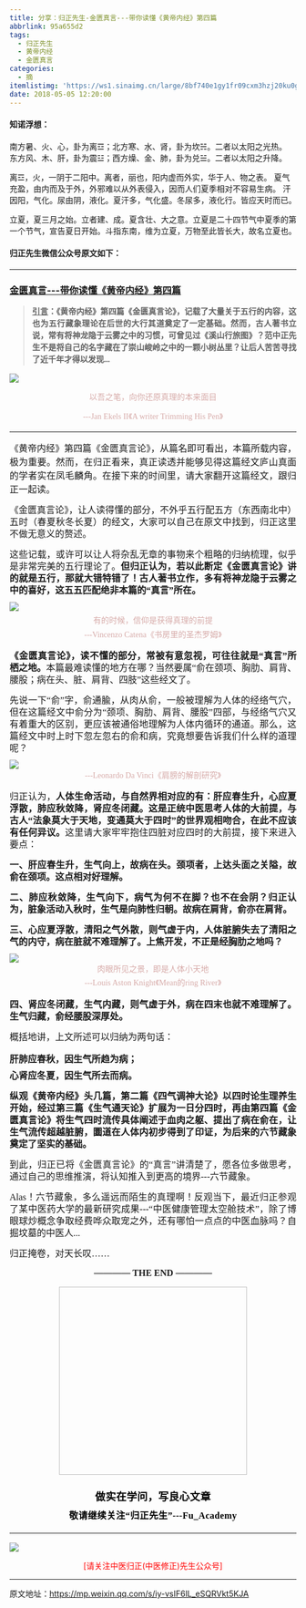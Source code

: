 ```yaml
---
title: 分享：归正先生-金匮真言---带你读懂《黄帝内经》第四篇
abbrlink: 95a655d2
tags:
  - 归正先生
  - 黄帝内经
  - 金匮真言
categories:
  - 摘
itemlistimg: 'https://ws1.sinaimg.cn/large/8bf740e1gy1fr09cxm3hzj20ku0gckip.jpg'
date: 2018-05-05 12:20:00
---
```


#### 知诺浮想：

南方暑、火、心，卦为离☲；北方寒、水、肾，卦为坎☵。二者以太阳之光热。
东方风、木、肝，卦为震☳；西方燥、金、肺，卦为兑☱。二者以太阳之升降。

离☲，火，一阴于二阳中。离者，丽也，阳内虚而外实，华于人、物之表。
夏气充盈，由内而及于外，外邪难以从外表侵入，因而人们夏季相对不容易生病。
汗因阳，气化。尿由阴，液化。夏汗多，气化盛。冬尿多，液化行。皆应天时而已。

立夏，夏三月之始。立者建、成。夏含壮、大之意。立夏是二十四节气中夏季的第一个节气，宣告夏日开始。斗指东南，维为立夏，万物至此皆长大，故名立夏也。  




#### 归正先生微信公众号原文如下：
---

###  [金匮真言---带你读懂《黄帝内经》第四篇](https://mp.weixin.qq.com/s/iy-vsIF6lL_eSQRVkt5KJA "跳转至原文")

<div class="rich_media_content ">
                    <blockquote style="white-space: normal;"><p style="margin-top: 10px;margin-bottom: 10px;text-align: justify;line-height: 1.5em;"><span style="font-family: 仿宋;"><span style="font-size: 14px;text-decoration: underline;"><strong>引言</strong></span></span><span style="font-family: 仿宋;"><span style="font-size: 14px;"><strong>：《黄帝内经》第四篇《金匮真言论》，记载了大量关于五行的内容，这也为五行藏象理论在后世的大行其道奠定了一定基础。然而，古人著书立说，常有将神龙隐于云雾之中的习惯，可曾见过《溪山行旅图》？范中正先生不是将自己的名字藏在了崇山峻岭之中的一颗小树丛里？让后人苦苦寻找了近千年才得以发现...</strong></span></span></p></blockquote><p style="margin-bottom: 5px;line-height: normal;"><img style="clear: both; display: block; margin:auto;" src="https://ws1.sinaimg.cn/large/8bf740e1gy1fr09afm4cfj20h00bxn97.jpg" data-type="jpeg" data-w="612" style=""  /></p><p style="margin-bottom: 5px;text-align: center;line-height: normal;"><span style="font-size: 14px;color: rgb(215, 171, 169);font-family: 仿宋;text-align: center;">以吾之笔，向你还原真理的本来面目</span></p><p style="margin-bottom: 5px;text-align: center;line-height: normal;"><span style="font-family: 仿宋;max-width: 100%;color: rgb(215, 171, 169);font-size: 14px;line-height: 22.4px;box-sizing: border-box !important;word-wrap: break-word !important;">---Jan Ekels II《A writer Trimming His Pen</span><span style="color: rgb(215, 171, 169);font-size: 14px;line-height: 22.4px;font-family: Arial, 宋体;">》</span></p><hr style="white-space: normal;"  /><p style="margin-top: 15px;text-align: justify;"><span style="font-family: 仿宋;font-size: 16px;text-align: justify;">《黄帝内经》第四篇《金匮真言论》，从篇名即可看出，本篇所载内容，极为重要。然而，在归正看来，真正读透并能够见得这篇经文庐山真面的学者实在凤毛麟角。在接下来的时间里，请大家翻开这篇经文，跟归正一起读。</span></p><p style="white-space: normal;text-align: justify;line-height: 1.5em;margin-top: 15px;margin-bottom: 15px;"><span style="font-family: 仿宋;font-size: 16px;">《金匮真言论》，让人读得懂的部分，不外乎五行配五方（东西南北中）五时（春夏秋冬长夏）的经文，大家可以自己在原文中找到，归正这里不做无意义的赘述。</span></p><p style="white-space: normal;text-align: justify;line-height: 1.5em;margin-top: 15px;margin-bottom: 5px;"><span style="font-family: 仿宋;font-size: 16px;">这些记载，或许可以让人将杂乱无章的事物来个粗略的归纳梳理，似乎是非常完美的五行理论了。</span><strong><span style="font-family: 仿宋;font-size: 16px;">但归正认为，</span><span style="font-family: 仿宋;font-size: 16px;">若以此断定《金匮真言论》讲的就是五行，那就大错特错了！古人著书立作，多有将神龙隐于云雾之中的喜好，这五五匹配绝非本篇的</span><span style="font-family: 仿宋;font-size: 16px;">“真言”所在。</span></strong></p><p style="white-space: normal;text-align: justify;line-height: 1.5em;margin-bottom: 5px;margin-top: 10px;"><img style="clear: both; display: block; margin:auto;" src="https://ws1.sinaimg.cn/large/8bf740e1gy1fr09at2vl2j20hw0b4wpc.jpg" data-type="jpeg" data-w="644"  /></p><p style="text-align: center;margin-top: 5px;margin-bottom: 5px;line-height: normal;"><span style="font-size: 14px;color: rgb(215, 171, 169);font-family: 仿宋;text-align: center;">有的时候，信仰是获得真理的前提</span></p><p style="text-align: center;margin-top: 5px;margin-bottom: 5px;line-height: normal;"><span style="font-family: 仿宋;max-width: 100%;color: rgb(215, 171, 169);font-size: 14px;line-height: 22.4px;box-sizing: border-box !important;word-wrap: break-word !important;">---Vincenzo Catena《书房里的圣杰罗姆</span><span style="color: rgb(215, 171, 169);font-size: 14px;line-height: 22.4px;font-family: Arial, 宋体;">》</span></p><p style="white-space: normal;text-align: justify;line-height: 1.5em;margin-top: 15px;margin-bottom: 15px;"><strong><span style="font-family: 仿宋;font-size: 16px;">《金匮真言论》，读不懂的部分，常被有意忽视，可往往就是</span><span style="font-family: 仿宋;font-size: 16px;">“真言”所栖之地。</span></strong><span style="font-family: 仿宋;font-size: 16px;">本篇最难读懂的地方在哪？当然要属</span><span style="font-family: 仿宋;font-size: 16px;">“俞在颈项、胸肋、肩背、腰股；病在头、脏、肩背、四肢”这些经文了。</span></p><p style="white-space: normal;text-align: justify;line-height: 1.5em;margin-top: 15px;margin-bottom: 10px;"><span style="font-family: 仿宋;font-size: 16px;">先说一下“俞”字，俞通腧，从肉从俞，一般被理解为人体的经络气穴，但在这篇经文中俞分为“颈项、胸肋、肩背、腰股”四部，与经络气穴又有着重大的区别，</span><span style="font-family: 仿宋;font-size: 16px;">更应该被通俗地理解为人体内循环的通道。</span><span style="font-family: 仿宋;font-size: 16px;">那么，这篇经文中时上时下忽左忽右的俞和病，究竟想要告诉我们什么样的道理呢？</span></p><p style="white-space: normal;text-align: center;line-height: 1.5em;margin-bottom: 15px;margin-top: 10px;"><img style="clear: both; display: block; margin:auto;" src="https://ws1.sinaimg.cn/large/8bf740e1gy1fr09c0cwlnj20ku0coh24.jpg" data-type="jpeg" data-w="750"  /><span style="text-align: center;font-family: 仿宋;max-width: 100%;color: rgb(215, 171, 169);font-size: 14px;line-height: 22.4px;box-sizing: border-box !important;word-wrap: break-word !important;">---Leonardo Da Vinci《肩膀的解剖研究</span><span style="text-align: center;color: rgb(215, 171, 169);font-size: 14px;line-height: 22.4px;font-family: Arial, 宋体;">》</span></p><p style="white-space: normal;text-align: justify;line-height: 1.5em;margin-top: 15px;margin-bottom: 15px;"><span style="font-family: 仿宋;font-size: 16px;">归正认为，</span><strong><span style="font-family: 仿宋;font-size: 16px;">人体生命活动，与自然界相对应的有：</span><span style="font-family: 仿宋;font-size: 16px;">肝应春生升，心应夏浮散，肺应秋敛降，肾应冬闭藏</span><span style="font-family: 仿宋;font-size: 16px;">。这是正统中医思考人体的大前提，与古人</span><span style="font-family: 仿宋;font-size: 16px;">“法象莫大于天地，变通莫大于四时”的世界观相吻合，</span><span style="font-family: 仿宋;font-size: 16px;">在此不应该有任何异议</span><span style="font-family: 仿宋;font-size: 16px;">。</span></strong><span style="font-family: 仿宋;font-size: 16px;">这里请大家牢牢抱住四脏对应四时的大前提，接下来进入要点：</span></p><p style="white-space: normal;text-align: justify;line-height: 1.5em;margin-top: 15px;margin-bottom: 15px;"><strong><span style="font-family: 仿宋;font-size: 16px;">一、肝应春生升，生气向上，故病在头。颈项者，上达头面之关隘，故俞在颈项。这点相对好理解。</span></strong></p><p style="white-space: normal;text-align: justify;line-height: 1.5em;margin-top: 15px;margin-bottom: 15px;"><strong><span style="font-family: 仿宋;font-size: 16px;">二、肺应秋敛降，生气向下，病气为何不在脚？也不在会阴？归正认为，</span><span style="font-family: 仿宋;font-size: 16px;">脏象活动入秋时，生气是向肺性归朝</span><span style="font-family: 仿宋;font-size: 16px;">。故病在肩背，俞亦在肩背。</span></strong></p><p style="white-space: normal;text-align: justify;line-height: 1.5em;margin-top: 15px;margin-bottom: 10px;"><strong><span style="font-family: 仿宋;font-size: 16px;">三、心应夏浮散，</span><span style="font-family: 仿宋;font-size: 16px;">清阳之气外散，则气虚于内，人体脏腑失去了清阳之气的内守，病在脏就不难理解了</span><span style="font-family: 仿宋;font-size: 16px;">。上焦开发，不正是经胸肋之地吗？</span></strong></p><p style="white-space: normal;text-align: center;margin-top: 5px;margin-bottom: 5px;line-height: normal;"><img style="clear: both; display: block; margin:auto;" src="https://ws1.sinaimg.cn/large/8bf740e1gy1fr09cxm3hzj20ku0gckip.jpg" data-type="jpeg" data-w="750" style="text-align: center;"  /><span style="text-align: center;color: rgb(215, 171, 169);font-family: 仿宋;font-size: 14px;">肉眼所见之景，即是人体小天地</span></p><p style="white-space: normal;text-align: center;margin-top: 5px;margin-bottom: 5px;line-height: normal;"><span style="font-family: 仿宋;max-width: 100%;color: rgb(215, 171, 169);font-size: 14px;line-height: 22.4px;box-sizing: border-box !important;word-wrap: break-word !important;">---Louis Aston Knight《Mean的ring River</span><span style="color: rgb(215, 171, 169);font-family: Arial, 宋体;font-size: 14px;">》</span></p><p style="white-space: normal;text-align: justify;line-height: 1.5em;margin-top: 15px;margin-bottom: 15px;"><strong><span style="font-family: 仿宋;font-size: 16px;">四、肾应冬闭藏，</span><span style="font-family: 仿宋;font-size: 16px;">生气内藏，则气虚于外，病在四末也就不难理解了。</span><span style="font-family: 仿宋;font-size: 16px;">生气归藏，俞经腰股深厚处。</span></strong></p><p style="white-space: normal;text-align: justify;line-height: 1.5em;margin-top: 15px;margin-bottom: 15px;"><span style="font-family: 仿宋;font-size: 16px;">概括地讲，上文所述可以归纳为两句话：</span></p><p style="white-space: normal;text-align: justify;margin-top: 15px;margin-bottom: 5px;line-height: normal;"><strong><span style="font-family: 仿宋;font-size: 16px;">肝肺应春秋，因生气所趋为病；</span></strong></p><p style="white-space: normal;text-align: justify;margin-bottom: 15px;margin-top: 5px;line-height: normal;"><strong><span style="font-family: 仿宋;font-size: 16px;">心肾应冬夏，因生气所去而病。</span></strong></p><p style="white-space: normal;text-align: justify;line-height: 1.5em;margin-top: 15px;margin-bottom: 15px;"><strong><span style="font-family: 仿宋;font-size: 16px;">纵观《黄帝内经》头几篇，第二篇《四气调神大论》以四时论生理养生开始，经过第三篇《生气通天论》扩展为一日分四时，再由第四篇《金匮真言论》将生气四时流传具体阐述于血肉之躯、提出了病在俞在，</span><span style="font-family: 仿宋;font-size: 16px;">让生气流传超越脏腑，圜道在人体内初步得到了印证，为后来的六节藏象奠定了坚实的基础。</span></strong></p><p style="white-space: normal;text-align: justify;line-height: 1.5em;margin-top: 15px;margin-bottom: 15px;"><span style="font-family: 仿宋;font-size: 16px;">到此，归正已将《金匮真言论》的</span><span style="font-family: 仿宋;font-size: 16px;">“真言”讲清楚了，愿各位多做思考，通过自己的思维推演，将认知推入到更高的境界---六节藏象。</span></p><p style="white-space: normal;text-align: justify;line-height: 1.5em;margin-top: 15px;margin-bottom: 15px;"><span style="font-family: 仿宋;font-size: 16px;">Alas！六节藏象，多么遥远而陌生的真理啊！反观当下，最近归正参观了某中医药大学的最新研究成果---“中医健康管理太空舱技术”，除了博眼球炒概念争取经费哗众取宠之外，还有哪怕一点点的中医血脉吗？自掘坟墓的中医人...</span></p><p style="white-space: normal;text-align: justify;line-height: 1.5em;margin-top: 15px;margin-bottom: 15px;"><span style="font-family: 仿宋;font-size: 16px;">归正掩卷，对天长叹</span><span style="font-family: 仿宋;font-size: 16px;">……</span></p><p style="margin-top: 15px;margin-bottom: 15px;white-space: normal;text-align: justify;line-height: 1.5em;"><span style="font-family: 仿宋;font-size: 16px;"></span></p><p style="margin-top: 15px;margin-bottom: 15px;white-space: normal;text-align: center;"><span style="font-family: 仿宋;font-size: 16px;"><strong style="text-align: justify;">———— THE&nbsp;END ————</strong></span></p><p style="margin-top: 15px;margin-bottom: 15px;white-space: normal;text-align: justify;"><span style="font-family: 仿宋;font-size: 16px;"></span></p><p style="margin-top: 15px;margin-bottom: 5px;white-space: normal;text-align: center;line-height: normal;"><img class="" data-copyright="0" data-ratio="1" data-s="300,640" data-src="https://mmbiz.qpic.cn/mmbiz_jpg/zjaJCl7DLpW240LlGMKVZNswOHJSIyzNlIabdpceCNBIy9LhGQTMQ9dLlibbCjAUSTJL7DlcqmGmLdDutrDxTbA/640?wx_fmt=jpeg" data-type="jpeg" data-w="1080" style="height: 330px;width: 330px;"  /></p><p style="margin-top: 15px;margin-bottom: 15px;white-space: normal;text-align: justify;"><span style="font-family: 仿宋;font-size: 16px;"></span></p><p style="margin-top: 25px;margin-bottom: 5px;font-size: 16px;white-space: normal;max-width: 100%;min-height: 1em;color: rgb(62, 62, 62);text-align: center;line-height: 1.75em;box-sizing: border-box !important;word-wrap: break-word !important;"><strong><span style="font-size: 18px;color: rgb(0, 0, 0);max-width: 100%;font-family: 仿宋;letter-spacing: 0.5px;box-sizing: border-box !important;word-wrap: break-word !important;">做实在学问，写良心文章</span></strong></p><p style="margin-top: 5px;margin-bottom: 15px;font-size: 16px;white-space: normal;max-width: 100%;min-height: 1em;color: rgb(62, 62, 62);line-height: 1.75em;text-align: center;box-sizing: border-box !important;word-wrap: break-word !important;"><strong><span style="color: rgb(0, 0, 0);max-width: 100%;font-family: 仿宋;letter-spacing: 0.5px;box-sizing: border-box !important;word-wrap: break-word !important;">敬请继续关注“归正先生”---Fu_Academy</span></strong></p><hr style="font-size: 16px;white-space: normal;max-width: 100%;color: rgb(62, 62, 62);box-sizing: border-box !important;word-wrap: break-word !important;"  />
					<img style="clear: both; display: block; margin:auto;" src="https://ws1.sinaimg.cn/mw690/8bf740e1gy1fgqt1hfuomj20hs0bzmyp.jpg" /><p style="text-align: center; color: red">[请关注中医归正(中医修正)先生公众号]</p><hr />
                </div>



原文地址：https://mp.weixin.qq.com/s/iy-vsIF6lL_eSQRVkt5KJA

